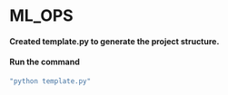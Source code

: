 # ML_OPS


#### Created template.py to generate the project structure.
#### Run the command 
```bash
"python template.py"
```
